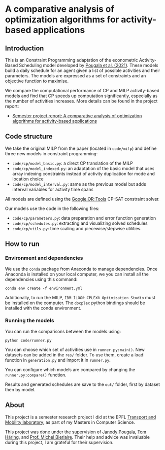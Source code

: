 # A comparative analysis of optimization algorithms for activity-based applications

## Introduction

This is an Constraint Programming adaptation of the econometric Activity-Based Scheduling model developed by 
[Pougala et al. (2021)](https://transp-or.epfl.ch/php/abstract.php?type=1&id=PougHillBier21).
These models build a daily schedule for an agent given a list of possible activities and their
parameters. The models are expressed as a set of constraints and an objective function to maximise.

We compare the computational performance of CP and MILP activity-based models and find that CP speeds up computation
significantly, especially as the number of activities increases. More details can be found in the project 
report:
- [Semester project report: A comparative analysis of optimization algorithms for activity-based applications](cp_abm_report.pdf)

## Code structure

We take the original MILP from the paper (located in `code/milp`) and define three new models in constraint programming:
 - `code/cp/model_basic.py`: a direct CP translation of the MILP
 - `code/cp/model_indexed.py`: an adaptation of the basic model that uses array indexing constraints instead of activity
duplication for mode and location choice
 - `code/cp/model_interval.py`: same as the previous model but adds interval variables for activity time spans

All models are defined using the [Google OR-Tools](https://developers.google.com/optimization) CP-SAT constraint solver.

Our models use the code in the following files:
- `code/cp/parameters.py`: data preparation and error function generation
- `code/cp/schedules.py`: extracting and visualizing solved schedules
- `code/cp/utils.py`: time scaling and piecewise/stepwise utilities

## How to run

### Environment and dependencies

We use the `conda` package from Anaconda to manage dependencies. Once Anaconda is installed on your local computer, we 
you can install all the dependencies using this command:

```conda env create -f environment.yml```

Additionally, to run the MILP, `IBM ILOG® CPLEX® Optimization Studio` must be installed on the computer. 
The `docplex` python bindings should be installed with the conda environment.

### Running the models

You can run the comparisons between the models using:
 
```python code/runner.py```

You can choose which set of activities use in `runner.py:main()`. New datasets can be added in the `res/` folder. To use
them, create a load function in `generation.py` and import it in `runner.py`.

You can configure which models are compared by changing the `runner.py:compare()` function.

Results and generated schedules are save to the `out/` folder, first by dataset then by model.

## About

This project is a semester research project I did at the EPFL
[Transport and Mobility laboratory](https://www.epfl.ch/labs/transp-or/), as part of my Masters in 
Computer Science.

This project was done under the supervision of [Janody Pougala](https://transp-or.epfl.ch/personnal.php?Person=POUGALA),
[Tom Häring](https://transp-or.epfl.ch/personnal.php?Person=HAERING), and 
[Prof. Michel Bierlaire](https://people.epfl.ch/michel.bierlaire). Their help and advice was invaluable during this project, I am 
grateful for their supervision.